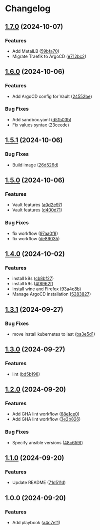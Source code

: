 # Changelog

## [1.7.0](https://github.com/wsams/popos-playbook/compare/v1.6.0...v1.7.0) (2024-10-07)


### Features

* Add MetalLB ([59bfa70](https://github.com/wsams/popos-playbook/commit/59bfa70bfc3b034c1aba9e26284f2463ae15147d))
* Migrate Traefik to ArgoCD ([e712bc2](https://github.com/wsams/popos-playbook/commit/e712bc216e8758ea83a415bd1d5aef95672f6462))

## [1.6.0](https://github.com/wsams/popos-playbook/compare/v1.5.1...v1.6.0) (2024-10-06)


### Features

* Add ArgoCD config for Vault ([24552be](https://github.com/wsams/popos-playbook/commit/24552bea46d9bf23043a11181c07edc9ffc857f2))


### Bug Fixes

* Add sandbox.yaml ([d51b03b](https://github.com/wsams/popos-playbook/commit/d51b03b5fae3a336eaaf613b37c03314df15d4b7))
* Fix values syntax ([23ceede](https://github.com/wsams/popos-playbook/commit/23ceede4c0fc60a78feabca845b89b1c3e471cc3))

## [1.5.1](https://github.com/wsams/popos-playbook/compare/v1.5.0...v1.5.1) (2024-10-06)


### Bug Fixes

* Build image ([26d526d](https://github.com/wsams/popos-playbook/commit/26d526dcfb668c5534451fe26e5390ec0fa0a2ab))

## [1.5.0](https://github.com/wsams/popos-playbook/compare/v1.4.0...v1.5.0) (2024-10-06)


### Features

* Vault features ([a0d2e97](https://github.com/wsams/popos-playbook/commit/a0d2e97054ef3d6a41581e2e3f98c9ecd49a4e94))
* Vault features ([d400d71](https://github.com/wsams/popos-playbook/commit/d400d71b492148535205badea4b044933976ce35))


### Bug Fixes

* fix workflow ([97aa0f8](https://github.com/wsams/popos-playbook/commit/97aa0f87ddf4440a4fa345910825882bb274bd0f))
* fix workflow ([de86035](https://github.com/wsams/popos-playbook/commit/de86035884c60d185931ef6bc4a103f40a078cc6))

## [1.4.0](https://github.com/wsams/popos-playbook/compare/v1.3.1...v1.4.0) (2024-10-02)


### Features

* install k9s ([cb8bf27](https://github.com/wsams/popos-playbook/commit/cb8bf27ddfed3ad2984337ea5819699b0a821fad))
* install k9s ([4f8962f](https://github.com/wsams/popos-playbook/commit/4f8962f4f6133d29d4480ab95f8be4fd5b94f4c1))
* Install wine and Firefox ([93a4c8b](https://github.com/wsams/popos-playbook/commit/93a4c8b7630206ab3db616ac01218fbe998fd1b2))
* Manage ArgoCD installation ([5383827](https://github.com/wsams/popos-playbook/commit/538382721c6fe524091ed64fda0cdc4c2c777c3a))

## [1.3.1](https://github.com/wsams/popos-playbook/compare/v1.3.0...v1.3.1) (2024-09-27)


### Bug Fixes

* move install kubernetes to last ([ba3e5d1](https://github.com/wsams/popos-playbook/commit/ba3e5d132cfa517ee76577becb3656b29c85117d))

## [1.3.0](https://github.com/wsams/popos-playbook/compare/v1.2.0...v1.3.0) (2024-09-27)


### Features

* lint ([bd5b198](https://github.com/wsams/popos-playbook/commit/bd5b198bc118d5a8b4dc12184b6730fa227ceeec))

## [1.2.0](https://github.com/wsams/popos-playbook/compare/v1.1.0...v1.2.0) (2024-09-20)


### Features

* Add GHA lint workflow ([68e1ce0](https://github.com/wsams/popos-playbook/commit/68e1ce0faec9e8069468a500aec769afd2d911a0))
* Add GHA lint workflow ([3e2b826](https://github.com/wsams/popos-playbook/commit/3e2b82600a3511ed7aa51e147e3ff56a3b2c30ff))


### Bug Fixes

* Specify ansible versions ([48c659f](https://github.com/wsams/popos-playbook/commit/48c659f35dd8f90cd1e637d2eb14b5a69d13bcb5))

## [1.1.0](https://github.com/wsams/popos-playbook/compare/v1.0.0...v1.1.0) (2024-09-20)


### Features

* Update README ([71d511d](https://github.com/wsams/popos-playbook/commit/71d511d648c93c187bc2b1ab21d18cb8108b9c52))

## 1.0.0 (2024-09-20)


### Features

* Add playbook ([a4c7ef1](https://github.com/wsams/popos-playbook/commit/a4c7ef17c9b8085c4e4eafce53e6c6d6c3eb7b56))
